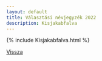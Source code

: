 ```yaml
---
layout: default
title: Választási névjegyzék 2022
description: Kisjakabfalva
---
```


{% include Kisjakabfalva.html %}

[Vissza](./)